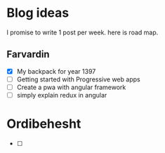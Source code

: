 # Blog ideas

I promise to write 1 post per week. here is road map.

## Farvardin

* [x] My backpack for year 1397
* [ ] Getting started with Progressive web apps
* [ ] Create a pwa with angular framework
* [ ] simply explain redux in angular

# Ordibehesht

* [ ]
